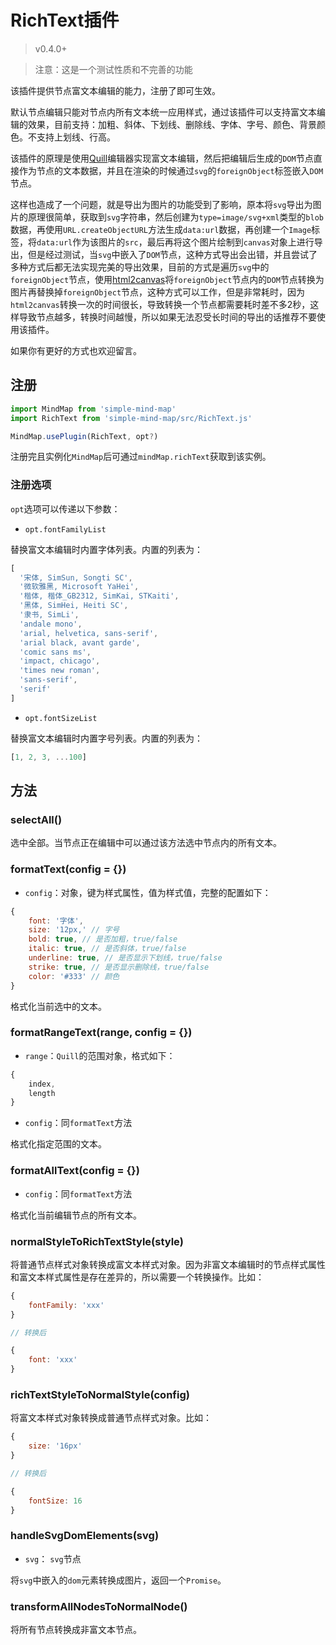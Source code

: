 # RichText插件

> v0.4.0+

> 注意：这是一个测试性质和不完善的功能

该插件提供节点富文本编辑的能力，注册了即可生效。

默认节点编辑只能对节点内所有文本统一应用样式，通过该插件可以支持富文本编辑的效果，目前支持：加粗、斜体、下划线、删除线、字体、字号、颜色、背景颜色。不支持上划线、行高。

该插件的原理是使用[Quill](https://github.com/quilljs/quill)编辑器实现富文本编辑，然后把编辑后生成的`DOM`节点直接作为节点的文本数据，并且在渲染的时候通过`svg`的`foreignObject`标签嵌入`DOM`节点。

这样也造成了一个问题，就是导出为图片的功能受到了影响，原本将`svg`导出为图片的原理很简单，获取到`svg`字符串，然后创建为`type=image/svg+xml`类型的`blob`数据，再使用`URL.createObjectURL`方法生成`data:url`数据，再创建一个`Image`标签，将`data:url`作为该图片的`src`，最后再将这个图片绘制到`canvas`对象上进行导出，但是经过测试，当`svg`中嵌入了`DOM`节点，这种方式导出会出错，并且尝试了多种方式后都无法实现完美的导出效果，目前的方式是遍历`svg`中的`foreignObject`节点，使用[html2canvas](https://github.com/niklasvh/html2canvas)将`foreignObject`节点内的`DOM`节点转换为图片再替换掉`foreignObject`节点，这种方式可以工作，但是非常耗时，因为`html2canvas`转换一次的时间很长，导致转换一个节点都需要耗时差不多2秒，这样导致节点越多，转换时间越慢，所以如果无法忍受长时间的导出的话推荐不要使用该插件。

如果你有更好的方式也欢迎留言。

## 注册

```js
import MindMap from 'simple-mind-map'
import RichText from 'simple-mind-map/src/RichText.js'

MindMap.usePlugin(RichText, opt?)
```

注册完且实例化`MindMap`后可通过`mindMap.richText`获取到该实例。

### 注册选项

`opt`选项可以传递以下参数：

- `opt.fontFamilyList`

替换富文本编辑时内置字体列表。内置的列表为：

```js
[
  '宋体, SimSun, Songti SC',
  '微软雅黑, Microsoft YaHei',
  '楷体, 楷体_GB2312, SimKai, STKaiti',
  '黑体, SimHei, Heiti SC',
  '隶书, SimLi',
  'andale mono',
  'arial, helvetica, sans-serif',
  'arial black, avant garde',
  'comic sans ms',
  'impact, chicago',
  'times new roman',
  'sans-serif',
  'serif'
]
```

- `opt.fontSizeList`

替换富文本编辑时内置字号列表。内置的列表为：

```js
[1, 2, 3, ...100]
```

## 方法

### selectAll()

选中全部。当节点正在编辑中可以通过该方法选中节点内的所有文本。

### formatText(config = {})

- `config`：对象，键为样式属性，值为样式值，完整的配置如下：

```js
{
    font: '字体',
    size: '12px,' // 字号
    bold: true, // 是否加粗，true/false 
    italic: true, // 是否斜体，true/false 
    underline: true, // 是否显示下划线，true/false 
    strike: true, // 是否显示删除线，true/false 
    color: '#333' // 颜色
}
```

格式化当前选中的文本。

### formatRangeText(range, config = {})

- `range`：`Quill`的范围对象，格式如下：

```js
{
    index,
    length
}
```

- `config`：同`formatText`方法

格式化指定范围的文本。

### formatAllText(config = {})

- `config`：同`formatText`方法

格式化当前编辑节点的所有文本。

### normalStyleToRichTextStyle(style) 

将普通节点样式对象转换成富文本样式对象。因为非富文本编辑时的节点样式属性和富文本样式属性是存在差异的，所以需要一个转换操作。比如：

```js
{
    fontFamily: 'xxx'
}

// 转换后

{
    font: 'xxx'
}
```

### richTextStyleToNormalStyle(config)

将富文本样式对象转换成普通节点样式对象。比如：

```js
{
    size: '16px'
}

// 转换后

{
    fontSize: 16
}
```

### handleSvgDomElements(svg)

- `svg`： `svg`节点

将`svg`中嵌入的`dom`元素转换成图片，返回一个`Promise`。

### transformAllNodesToNormalNode()

将所有节点转换成非富文本节点。